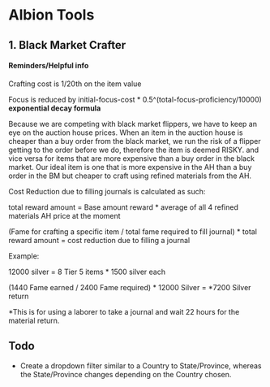 # Albion Tools

## 1. Black Market Crafter

#### Reminders/Helpful info

Crafting cost is 1/20th on the item value

Focus is reduced by initial-focus-cost \* 0.5^(total-focus-proficiency/10000) **exponential decay formula**

Because we are competing with black market flippers, we have to keep an eye on the auction house prices. When an item in the auction house is cheaper than a buy order from the black market, we run the risk of a flipper getting to the order before we do, therefore the item is deemed RISKY. and vice versa for items that are more expensive than a buy order in the black market. Our ideal item is one that is more expensive in the AH than a buy order in the BM but cheaper to craft using refined materials from the AH.

Cost Reduction due to filling journals is calculated as such:

total reward amount = Base amount reward * average of all 4 refined materials AH price at the moment

(Fame for crafting a specific item / total fame required to fill journal) * total reward amount = cost reduction due to filling a journal

Example:

12000 silver = 8 Tier 5 items * 1500 silver each

(1440 Fame earned / 2400 Fame required) * 12000 Silver = *7200 Silver return

*This is for using a laborer to take a journal and wait 22 hours for the material return.

## Todo

- Create a dropdown filter similar to a Country to State/Province, whereas the State/Province changes depending on the Country chosen.
